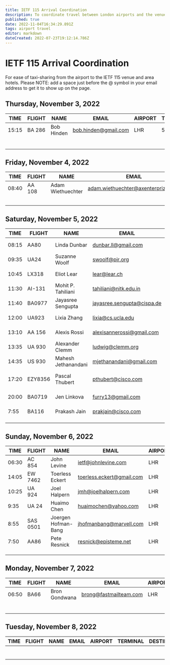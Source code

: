 ```yaml
---
title: IETF 115 Arrival Coordination
description: To coordinate travel between London airports and the venue.
published: true
date: 2022-11-04T16:34:29.891Z
tags: airport travel
editor: markdown
dateCreated: 2022-07-23T19:12:14.786Z
---
```


# IETF 115 Arrival Coordination

For ease of taxi-sharing from the airport to the IETF 115 venue and area hotels. Please NOTE: add a space just before the @ symbol in your email address to get it to show up on the page. 

## Thursday, November 3, 2022

| TIME  |  FLIGHT | NAME  | EMAIL  | AIRPORT  | TERMINAL  |  DESTINATION |
|---|---|---|---|---|---|---|
| 15:15  | BA 286  | Bob Hinden  | bob.hinden@gmail.com  | LHR  | 5  | Hilton Metropole  |
|   |   |   |   |   |   |   |
|   |   |   |   |   |   |   |
|   |   |   |   |   |   |   |
|   |   |   |   |   |   |   |
|   |   |   |   |   |   |   |
|   |   |   |   |   |   |   |


## Friday, November 4, 2022

| TIME  |  FLIGHT | NAME  | EMAIL  | AIRPORT  | TERMINAL  |  DESTINATION |
|---|---|---|---|---|---|---|
| 08:40 | AA 108 | Adam Wiethuechter | adam.wiethuechter@axenterprize.com | LHR |  | Hilton Metropole |
|   |   |   |   |   |   |   |
|   |   |   |   |   |   |   |
|   |   |   |   |   |   |   |
|   |   |   |   |   |   |   |
|   |   |   |   |   |   |   |


## Saturday, November 5, 2022

| TIME  |  FLIGHT | NAME  | EMAIL  | AIRPORT  | TERMINAL  |  DESTINATION |
|---|---|---|---|---|---|---|
08:15|AA80 |Linda Dunbar| dunbar.ll@gmail.com| LHR  ||Hilton Metropole||
09:35|UA24|Suzanne Woolf| swoolf@pir.org|LHR| Terminal 2 |Hilton Metropole|
10:45|LX318 |Eliot Lear| lear@lear.ch| LHR  ||Hilton Metropole||
|  11:30 |  AI-131 | Mohit P. Tahiliani  |  tahiliani@nitk.edu.in | LHR  | 2   |  Hilton Metropole |
|  11:40 |  BA0977 | Jayasree Sengupta  |  jayasree.sengupta@cispa.de | LHR  |   |  Hilton Metropole |
12:00 | UA923 | Lixia Zhang | lixia@cs.ucla.edu | LHR |  | Hilton Metropole  || 
| 13:10  | AA 156  | Alexis Rossi | alexisannerossi@gmail.com | LHR | | Hilton Metropole ||
| 13:35  | UA 930  | Alexander Clemm | ludwig@clemm.org | LHR | | Hilton Metropole ||
| 14:35  | US 930  | Mahesh Jethanandani  | mjethanandani@gmail.com  | LHR  |   | Hilton Metropole  |
| 17:20  |  EZY8356  | Pascal Thubert  | pthubert@cisco.com  | LGW  |  | MERCURE LONDON PADDINGTON  | 
| 20:00 | BA0719 | Jen Linkova |  furry13@gmail.com | LHR | 5| Hilton Metropole |
|  7:55 |  BA116 | Prakash Jain  | prakjain@cisco.com  | LHR  |  5 | Hilton Metropole  |
|   |   |   |   |   |   |   |
|   |   |   |   |   |   |   |

## Sunday, November 6, 2022

| TIME  |  FLIGHT | NAME  | EMAIL  | AIRPORT  | TERMINAL  |  DESTINATION |
|---|---|---|---|---|---|---|
| 06:30  | AC 854 | John Levine | ietf@johnlevine.com | LHR | 2 | Metropole |
| 14:05  | EW 7462  | Toerless Eckert  | toerless.eckert@gmail.com  | LHR  | 2  | Hilton Metropole  |
| 10:25  | UA 924  |  Joel Halpern |  jmh@joelhalpern.com |  LHR | 2  | Hilton Metropole  |
| 9:35  | UA 24  |  Huaimo Chen |  huaimochen@yahoo.com |  LHR | 2  | Hilton Metropole  |
| 8:55  | SAS 0501  | Joergen Hofman-Bang | jhofmanbang@marvell.com   | LHR  | 2  | Hilton Metropole   |
| 7:50  | AA86  | Pete Resnick  | resnick@episteme.net  | LHR  | 3  | Hilton Metropole  |
|   |   |   |   |   |   |   |
|   |   |   |   |   |   |   |
|   |   |   |   |   |   |   |

## Monday, November 7, 2022

| TIME  |  FLIGHT | NAME  | EMAIL  | AIRPORT  | TERMINAL  |  DESTINATION |
|---|---|---|---|---|---|---|
| 06:50 | BA66  | Bron Gondwana  | brong@fastmailteam.com  | LHR  |  5  | Hilton Metropole  |
|   |   |   |   |   |   |   |
|   |   |   |   |   |   |   |
|   |   |   |   |   |   |   |
|   |   |   |   |   |   |   |
|   |   |   |   |   |   |   |
|   |   |   |   |   |   |   |


## Tuesday, November 8, 2022

| TIME  |  FLIGHT | NAME  | EMAIL  | AIRPORT  | TERMINAL  |  DESTINATION |
|---|---|---|---|---|---|---|
|   |   |   |   |   |   |   |
|   |   |   |   |   |   |   |
|   |   |   |   |   |   |   |
|   |   |   |   |   |   |   |
|   |   |   |   |   |   |   |
|   |   |   |   |   |   |   |
|   |   |   |   |   |   |   |